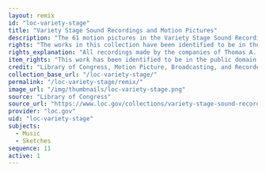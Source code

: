 ```yaml
---
layout: remix
id: "loc-variety-stage"
title: "Variety Stage Sound Recordings and Motion Pictures"
description: "The 61 motion pictures in the Variety Stage Sound Recordings and Motion Pictures include animal acts, burlesque, dance, comic sketches, dramatic excerpts, dramatic sketches, physical culture acts, and tableaus. The films represented date from copyrights of 1897 to 1920. Although not actually filmed on a theatrical stage, they sought to recreate the atmosphere of a theater performance by showing the types of vaudeville acts and performers that were popular at the time."
rights: "The works in this collection have been identified to be in the public domain and are free to use and reuse without restriction. You can copy, modify, distribute and perform the works, even for commercial purposes, all without asking permission. Attribution is recommended but not required."
rights_explanation: "All recordings made by the companies of Thomas A. Edison between 1890 and 1929 are in the public domain because the assets of Edison Records were transferred to the National Park Service, a federal agency, in the 1950s."
item_rights: "This work has been identified to be in the public domain and is free to use and reuse without restriction. You can copy, modify, distribute and perform the work, even for commercial purposes, all without asking permission. Attribution is recommended but not required."
credit: "Library of Congress, Motion Picture, Broadcasting, and Recorded Sound Division."
collection_base_url: "/loc-variety-stage/"
permalink: "/loc-variety-stage/remix/"
image_url: "/img/thumbnails/loc-variety-stage.png"
source: "Library of Congress"
source_url: "https://www.loc.gov/collections/variety-stage-sound-recordings-and-motion-pictures/about-this-collection/"
provider: "loc.gov"
uid: "loc-variety-stage"
subjects:
  - Music
  - Sketches
sequence: 11
active: 1
---
```

